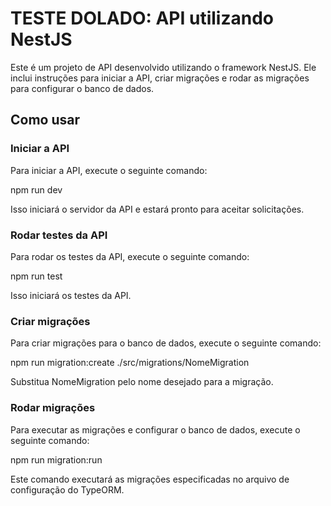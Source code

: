 # TESTE DOLADO: API utilizando NestJS

Este é um projeto de API desenvolvido utilizando o framework NestJS. Ele inclui instruções para iniciar a API, criar migrações e rodar as migrações para configurar o banco de dados.

## Como usar

### Iniciar a API

Para iniciar a API, execute o seguinte comando:

npm run dev

Isso iniciará o servidor da API e estará pronto para aceitar solicitações.

### Rodar testes da API

Para rodar os testes da API, execute o seguinte comando:

npm run test

Isso iniciará os testes da API.

### Criar migrações

Para criar migrações para o banco de dados, execute o seguinte comando:

npm run migration:create ./src/migrations/NomeMigration

Substitua NomeMigration pelo nome desejado para a migração.

### Rodar migrações

Para executar as migrações e configurar o banco de dados, execute o seguinte comando:

npm run migration:run

Este comando executará as migrações especificadas no arquivo de configuração do TypeORM.

